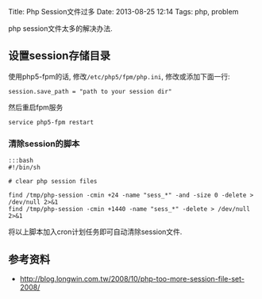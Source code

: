 Title: Php Session文件过多
Date: 2013-08-25 12:14
Tags: php, problem

php session文件太多的解决办法.

## 设置session存储目录

使用php5-fpm的话, 修改`/etc/php5/fpm/php.ini`, 修改或添加下面一行:

	session.save_path = "path to your session dir"

然后重启fpm服务

	
	service php5-fpm restart

###  清除session的脚本 

    :::bash
    #!/bin/sh 

    # clear php session files

    find /tmp/php-session -cmin +24 -name "sess_*" -and -size 0 -delete > /dev/null 2>&1
    find /tmp/php-session -cmin +1440 -name "sess_*" -delete > /dev/null 2>&1
将以上脚本加入cron计划任务即可自动清除session文件.

## 参考资料

*  http://blog.longwin.com.tw/2008/10/php-too-more-session-file-set-2008/


